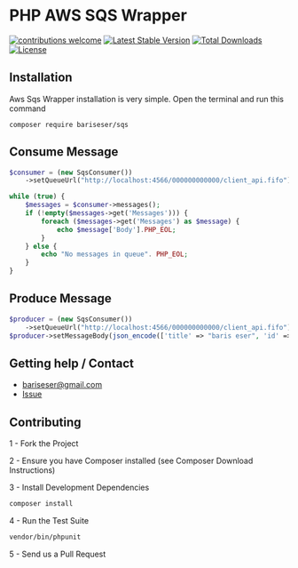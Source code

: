 # PHP AWS SQS Wrapper

[![contributions welcome](https://img.shields.io/badge/contributions-welcome-brightgreen.svg?style=flat)](https://github.com/bariseser/aws_sqs/issues)
[![Latest Stable Version](https://poser.pugx.org/bariseser/sqs/v/stable)](https://packagist.org/packages/bariseser/sqs)
[![Total Downloads](https://poser.pugx.org/bariseser/sqs/downloads)](https://packagist.org/packages/bariseser/sqs)
[![License](https://poser.pugx.org/bariseser/sqs/license)](https://packagist.org/packages/bariseser/sqs)

## Installation

Aws Sqs Wrapper installation is very simple. Open the terminal and run this command

`composer require bariseser/sqs`

## Consume Message
```php
$consumer = (new SqsConsumer())
    ->setQueueUrl("http://localhost:4566/000000000000/client_api.fifo");

while (true) {
    $messages = $consumer->messages();
    if (!empty($messages->get('Messages'))) {
        foreach ($messages->get('Messages') as $message) {
            echo $message['Body'].PHP_EOL;
        }
    } else {
        echo "No messages in queue". PHP_EOL;
    }
}
```

## Produce Message
```php
$producer = (new SqsConsumer())
    ->setQueueUrl("http://localhost:4566/000000000000/client_api.fifo");
$producer->setMessageBody(json_encode(['title' => "baris eser", 'id' => 12345]))->publish();
```

Getting help / Contact
---
* bariseser@gmail.com
* [Issue](https://github.com/bariseser/php-password-hash/issues)

Contributing
---
1 - Fork the Project

2 - Ensure you have Composer installed (see Composer Download Instructions)

3 - Install Development Dependencies

```bash
composer install
```

4 - Run the Test Suite
```bash
vendor/bin/phpunit
```

5 - Send us a Pull Request